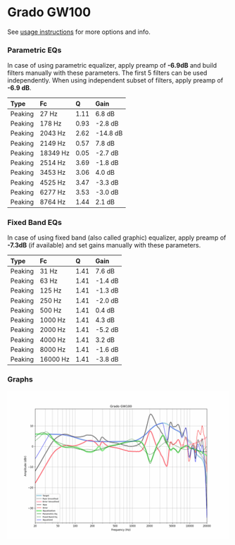 # Grado GW100
See [usage instructions](https://github.com/jaakkopasanen/AutoEq#usage) for more options and info.

### Parametric EQs
In case of using parametric equalizer, apply preamp of **-6.9dB** and build filters manually
with these parameters. The first 5 filters can be used independently.
When using independent subset of filters, apply preamp of **-6.9 dB**.

| Type    | Fc       |    Q | Gain     |
|:--------|:---------|:-----|:---------|
| Peaking | 27 Hz    | 1.11 | 6.8 dB   |
| Peaking | 178 Hz   | 0.93 | -2.8 dB  |
| Peaking | 2043 Hz  | 2.62 | -14.8 dB |
| Peaking | 2149 Hz  | 0.57 | 7.8 dB   |
| Peaking | 18349 Hz | 0.05 | -2.7 dB  |
| Peaking | 2514 Hz  | 3.69 | -1.8 dB  |
| Peaking | 3453 Hz  | 3.06 | 4.0 dB   |
| Peaking | 4525 Hz  | 3.47 | -3.3 dB  |
| Peaking | 6277 Hz  | 3.53 | -3.0 dB  |
| Peaking | 8764 Hz  | 1.44 | 2.1 dB   |

### Fixed Band EQs
In case of using fixed band (also called graphic) equalizer, apply preamp of **-7.3dB**
(if available) and set gains manually with these parameters.

| Type    | Fc       |    Q | Gain    |
|:--------|:---------|:-----|:--------|
| Peaking | 31 Hz    | 1.41 | 7.6 dB  |
| Peaking | 63 Hz    | 1.41 | -1.4 dB |
| Peaking | 125 Hz   | 1.41 | -1.3 dB |
| Peaking | 250 Hz   | 1.41 | -2.0 dB |
| Peaking | 500 Hz   | 1.41 | 0.4 dB  |
| Peaking | 1000 Hz  | 1.41 | 4.3 dB  |
| Peaking | 2000 Hz  | 1.41 | -5.2 dB |
| Peaking | 4000 Hz  | 1.41 | 3.2 dB  |
| Peaking | 8000 Hz  | 1.41 | -1.6 dB |
| Peaking | 16000 Hz | 1.41 | -3.8 dB |

### Graphs
![](./Grado%20GW100.png)